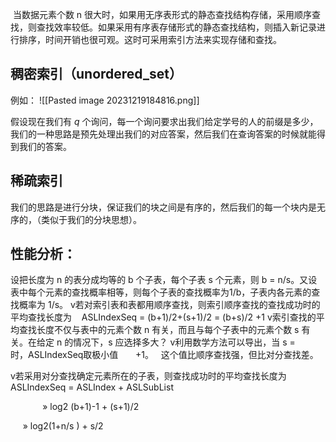  当数据元素个数 n 很大时，如果用无序表形式的静态查找结构存储，采用顺序查找，则查找效率较低。如果采用有序表存储形式的静态查找结构，则插入新记录进行排序，时间开销也很可观。这时可采用索引方法来实现存储和查找。
## 稠密索引（unordered_set）
例如：
![[Pasted image 20231219184816.png]]

假设现在我们有 $q$ 个询问，每一个询问要求出我们给定学号的人的前缀是多少，我们的一种思路是预先处理出我们的对应答案，然后我们在查询答案的时候就能得到我们的答案。

## 稀疏索引
我们的思路是进行分块，保证我们的块之间是有序的，然后我们的每一个块内是无序的，（类似于我们的分块思想）。

## 性能分析：
设把长度为 n 的表分成均等的 b 个子表，每个子表 s 个元素，则 b = n/s。又设表中每个元素的查找概率相等，则每个子表的查找概率为1/b，子表内各元素的查找概率为 1/s。
v若对索引表和表都用顺序查找，则索引顺序查找的查找成功时的平均查找长度为    ASLIndexSeq = (b+1)/2+(s+1)/2 = (b+s)/2 +1
v索引查找的平均查找长度不仅与表中的元素个数 n 有关，而且与每个子表中的元素个数 s 有关。在给定 n 的情况下，s 应选择多大？
v利用数学方法可以导出，当 s =        时，ASLIndexSeq取极小值       +1。   这个值比顺序查找强，但比对分查找差。

v若采用对分查找确定元素所在的子表，则查找成功时的平均查找长度为        ASLIndexSeq = ASLIndex + ASLSubList

             » log2 (b+1)-1 + (s+1)/2

     » log2(1+n/s ) + s/2